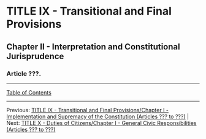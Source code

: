 # TITLE IX - Transitional and Final Provisions 

## Chapter II - Interpretation and Constitutional Jurisprudence

### Article ???. 

---

[Table of Contents](TABLE_OF_CONTENTS.md)

---

Previous: [TITLE IX - Transitional and Final Provisions/Chapter I - Implementation and Supremacy of the Constitution (Articles ??? to ???)](TITLE_9_CH_1.md) | Next: [TITLE X - Duties of Citizens/Chapter I - General Civic Responsibilities (Articles ??? to ???)](TITLE_10_CH_1.md)
